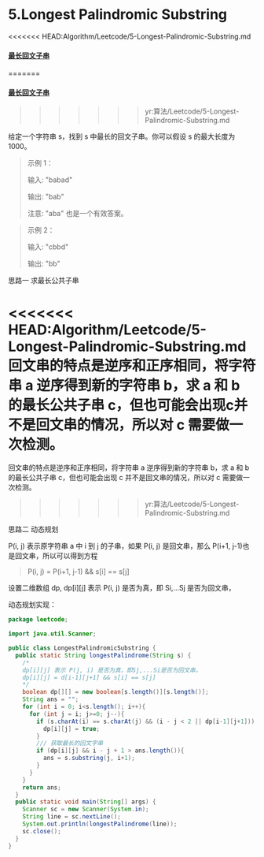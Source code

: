 # 5.Longest Palindromic Substring

<<<<<<< HEAD:Algorithm/Leetcode/5-Longest-Palindromic-Substring.md
#### [最长回文子串](<https://leetcode-cn.com/problems/longest-palindromic-substring/>)
=======
#### [最长回文子串](https://leetcode-cn.com/problems/longest-palindromic-substring/)
>>>>>>> yr:算法/Leetcode/5-Longest-Palindromic-Substring.md

给定一个字符串 s，找到 s 中最长的回文子串。你可以假设 s 的最大长度为 1000。

> 示例 1：
>
> 输入: "babad"
>
> 输出: "bab"
>
> 注意: "aba" 也是一个有效答案。

> 示例 2：
>
> 输入: "cbbd"
>
> 输出: "bb"

思路一 求最长公共子串

<<<<<<< HEAD:Algorithm/Leetcode/5-Longest-Palindromic-Substring.md
回文串的特点是逆序和正序相同，将字符串 a 逆序得到新的字符串 b，求 a 和 b 的最长公共子串 c，但也可能会出现c并不是回文串的情况，所以对 c 需要做一次检测。
=======
回文串的特点是逆序和正序相同，将字符串 a 逆序得到新的字符串 b，求 a 和 b 的最长公共子串 c，但也可能会出现 c 并不是回文串的情况，所以对 c 需要做一次检测。
>>>>>>> yr:算法/Leetcode/5-Longest-Palindromic-Substring.md

思路二 动态规划

P(i, j) 表示原字符串 a 中 i 到 j 的子串，如果 P(i, j) 是回文串，那么 P(i+1, j-1)也是回文串，所以可以得到方程

> P(i, j) = P(i+1, j-1) && s[i] == s[j]

设置二维数组 dp, dp[i][j] 表示 P(i, j) 是否为真，即 Si,...Sj 是否为回文串，

动态规划实现：

```Java
package leetcode;

import java.util.Scanner;

public class LongestPalindromicSubstring {
  public static String longestPalindrome(String s) {
    /*
    dp[i][j] 表示 P(j, i) 是否为真，即Sj,...Si是否为回文串，
    dp[i][j] = d[i-1][j+1] && s[i] == s[j]
    */
    boolean dp[][] = new boolean[s.length()][s.length()];
    String ans = "";
    for (int i = 0; i<s.length(); i++){
      for (int j = i; j>=0; j--){
        if (s.charAt(i) == s.charAt(j) && (i - j < 2 || dp[i-1][j+1])) {
          dp[i][j] = true;
        }
        /// 获取最长的回文字串
        if (dp[i][j] && i - j + 1 > ans.length()){
          ans = s.substring(j, i+1);
        }
      }
    }
    return ans;
  }
  public static void main(String[] args) {
    Scanner sc = new Scanner(System.in);
    String line = sc.nextLine();
    System.out.println(longestPalindrome(line));
    sc.close();
  }
}

```
